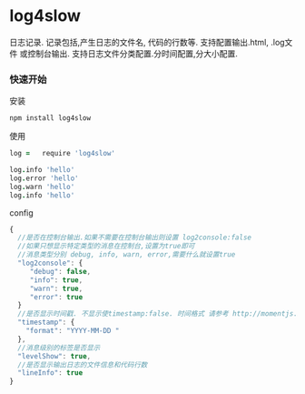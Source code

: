 log4slow
========

日志记录. 记录包括,产生日志的文件名, 代码的行数等. 支持配置输出.html, .log文件  或控制台输出. 支持日志文件分类配置.分时间配置,分大小配置.

### 快速开始

安装
```
npm install log4slow
```

使用
```coffeescript
log =   require 'log4slow'

log.info 'hello'
log.error 'hello'
log.warn 'hello'
log.info 'hello'
```
config
```js
{
  //是否在控制台输出.如果不需要在控制台输出则设置 log2console:false
  //如果只想显示特定类型的消息在控制台,设置为true即可
  //消息类型分别 debug, info, warn, error,需要什么就设置true
  "log2console": {
     "debug": false,
     "info": true,
     "warn": true,
     "error": true
  }
  //是否显示时间戳. 不显示使timestamp:false. 时间格式 请参考 http://momentjs.com/docs
  "timestamp": {
    "format": "YYYY-MM-DD "
  },
  //消息级别的标签是否显示
  "levelShow": true,
  //是否显示输出日志的文件信息和代码行数
  "lineInfo": true
}
```
